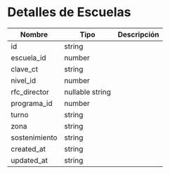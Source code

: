 # Detalles de Escuelas

 Nombre    | Tipo    | Descripción
---------- | ------- | -------
 id | string  |
 escuela_id | number |
 clave_ct | string |
 nivel_id | number |
 rfc_director | nullable string |
 programa_id | number |
 turno | string |
 zona | string |
 sostenimiento | string 
 created_at | string |
 updated_at | string |